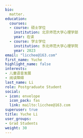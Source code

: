 ```yaml
---
bio: 
  matter.
education:
  courses:
  - course: 硕士学位
    institution: 北京师范大学心理学部
    year: 在读
  - course: 学士学位
    institution: 东北师范大学心理学院
    year: 2023
email: "licchee@163.com"
first_name: Yuche
highlight_name: false
interests:
- 儿童语音发展
- 阅读障碍
last_name: Li
role: Postgraduate Student
social:
- icon: envelope
  icon_pack: fas
  link: mailto:licchee@163.com
superuser: true
title: Yuche Li
user_groups:
- Grad Students
weight: 30
---
```

